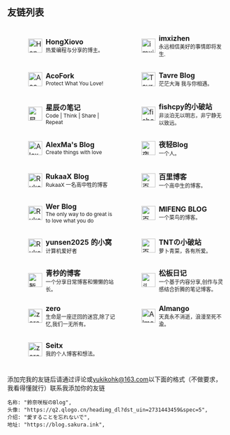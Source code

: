 ## 友链列表

<style>
.friend-card {
  display: flex;
  align-items: center;
  width: 100%;
  min-height: 48px;
  text-decoration: none !important;
  color: inherit;
  outline: none !important;
  border: none !important;
  box-sizing: border-box;
  transition: background 0.2s;
  padding-left: 20px; /* 卡片整体左侧留白 */
}
.friend-card:focus,
.friend-card:hover {
  outline: none !important;
  border: none !important;
  text-decoration: none !important;
  background: #f5f5f5;
}
.friend-card img {
  margin-left: 20px;           /* 保证头像紧贴卡片左侧 */
  margin-right: 8px;        /* 头像与文字间距 */
}
</style>

<table style="border-collapse:separate; border-spacing:0 10px;">
  <tr>
    <td style="padding:8px 8px; width:320px;">
      <a href="https://blog.hongxiovo.cn/" target="_blank" class="friend-card">
        <img src="https://avatars.githubusercontent.com/u/177866244?v=4" width="32" height="32" alt="HongXiovo头像"/>
        <div>
          <b>HongXiovo</b><br/>
          <span style="font-size:12px;">热爱编程与分享的博主。</span>
        </div>
      </a>
    </td>
    <td style="padding:8px 8px; width:320px;">
      <a href="https://www.imxizhen.asia" target="_blank" class="friend-card">
        <img src="https://q1.qlogo.cn/g?b=qq&nk=89525295&s=640" width="32" height="32" alt="imxizhen头像"/>
        <div>
          <b>imxizhen</b><br/>
          <span style="font-size:12px;">永远相信美好的事情即将发生.</span>
        </div>
      </a>
    </td>
  </tr>
  <tr>
    <td style="padding:8px 8px; width:320px;">
      <a href="https://2x.nz/" target="_blank" class="friend-card">
        <img src="https://q2.qlogo.cn/headimg_dl?dst_uin=2726730791&spec=5" width="32" height="32" alt="AcoFork头像"/>
        <div>
          <b>AcoFork</b><br/>
          <span style="font-size:12px;">Protect What You Love!</span>
        </div>
      </a>
    </td>
    <td style="padding:8px 8px; width:320px;">
      <a href="https://blog.tsd.my" target="_blank" class="friend-card">
        <img src="https://q1.qlogo.cn/g?b=qq&nk=2987304764&s=640" width="32" height="32" alt="Tavre Blog头像"/>
        <div>
          <b>Tavre Blog</b><br/>
          <span style="font-size:12px;">茫茫大海 我与你相遇。</span>
        </div>
      </a>
    </td>
  </tr>
  <tr>
    <td style="padding:8px 8px; width:320px;">
      <a href="https://blog.strarry.top" target="_blank" class="friend-card">
        <img src="https://blog.strarry.top/avatar.jpg" width="32" height="32" alt="星辰の笔记头像"/>
        <div>
          <b>星辰の笔记</b><br/>
          <span style="font-size:12px;">Code | Think | Share | Repeat</span>
        </div>
      </a>
    </td>
    <td style="padding:8px 8px; width:320px;">
      <a href="https://blog.fis.ink" target="_blank" class="friend-card">
        <img src="https://www.fis.ink/img/logo.png" width="32" height="32" alt="fishcpy的小破站头像"/>
        <div>
          <b>fishcpy的小破站</b><br/>
          <span style="font-size:12px;">非淡泊无以明志，非宁静无以致远。</span>
        </div>
      </a>
    </td>
  </tr>
  <tr>
    <td style="padding:8px 8px; width:320px;">
      <a href="https://blog.alexma.top/" target="_blank" class="friend-card">
        <img src="https://blog-backend.alexma.top/api/v2/objects/avatar/112zjnt1f3c2cf3prp.webp" width="32" height="32" alt="AlexMa's Blog头像"/>
        <div>
          <b>AlexMa's Blog</b><br/>
          <span style="font-size:12px;">Create things with love</span>
        </div>
      </a>
    </td>
    <td style="padding:8px 8px; width:320px;">
      <a href="https://blog.yeqing.net/" target="_blank" class="friend-card">
        <img src="https://image.yeqing.net/i/2025/05/15/62868e67dff91285992985db0cce57d5.webp" width="32" height="32" alt="夜轻Blog头像"/>
        <div>
          <b>夜轻Blog</b><br/>
          <span style="font-size:12px;">一个人。</span>
        </div>
      </a>
    </td>
  </tr>
  <tr>
    <td style="padding:8px 8px; width:320px;">
      <a href="https://blogs.rukaax.top" target="_blank" class="friend-card">
        <img src="https://blogs.rukaax.top/pic/icon.png" width="32" height="32" alt="RukaaX Blog头像"/>
        <div>
          <b>RukaaX Blog</b><br/>
          <span style="font-size:12px;">RukaaX 一名高中牲的博客</span>
        </div>
      </a>
    </td>
    <td style="padding:8px 8px; width:320px;">
      <a href="https://blog.my0811.cn/" target="_blank" class="friend-card">
        <img src="https://blog.my0811.cn/favicon.ico" width="32" height="32" alt="百里博客头像"/>
        <div>
          <b>百里博客</b><br/>
          <span style="font-size:12px;">一个高中生的博客。</span>
        </div>
      </a>
    </td>
  </tr>
  <tr>
    <td style="padding:8px 8px; width:320px;">
      <a href="https://blog.isyyo.com/" target="_blank" class="friend-card">
        <img src="https://blog.isyyo.com/favicon/logo.png" width="32" height="32" alt="RukaaX Blog头像"/>
        <div>
          <b>Wer Blog</b><br/>
          <span style="font-size:12px;">The only way to do great is to love what you do</span>
        </div>
      </a>
    </td>
    <td style="padding:8px 8px; width:320px;">
      <a href="https://blog.imbee.top/" target="_blank" class="friend-card">
        <img src="https://blog.imbee.top/images/logo/logo.webp" width="32" height="32" alt="百里博客头像"/>
        <div>
          <b>MIFENG BLOG</b><br/>
          <span style="font-size:12px;">一个菜鸟的博客。</span>
        </div>
      </a>
    </td>
  </tr>
  <tr>
    <td style="padding:8px 8px; width:320px;">
      <a href="https://www.yunsen2025.top/" target="_blank" class="friend-card">
        <img src="https://img.alicdn.com/bao/uploaded/i4/O1CN01TWOpM42DSyY5nC0hM_!!0-mtopupload.jpg" width="32" height="32" alt="RukaaX Blog头像"/>
        <div>
          <b>yunsen2025 的小窝</b><br/>
          <span style="font-size:12px;">计算机爱好者</span>
        </div>
      </a>
    </td>
    <td style="padding:8px 8px; width:320px;">
      <a href="https://blog.tnto.fun/" target="_blank" class="friend-card">
        <img src="https://cdn.fis.ink/cdn/2025/08/15/689ed0ef4b2a3.webp" width="32" height="32" alt="百里博客头像"/>
        <div>
          <b>TNTの小破站</b><br/>
          <span style="font-size:12px;">萝卜青菜，各有所爱。</span>
        </div>
      </a>
    </td>
  </tr>
  <tr>
    <td style="padding:8px 8px; width:320px;">
      <a href="https://blog.qmiao.top" target="_blank" class="friend-card">
        <img src="" width="32" height="32" alt="暂无头像"/>
        <div>
          <b>青杪的博客</b><br/>
          <span style="font-size:12px;">一个分享日常博客和懒懒的站长。</span>
        </div>
      </a>
    </td>
    <td style="padding:8px 8px; width:320px;">
      <a href="https://blog.mysqil.com/" target="_blank" class="friend-card">
        <img src="http://q.qlogo.cn/headimg_dl?dst_uin=3231515355&spec=640&img_type=jpg" width="32" height="32" alt="头像"/>
        <div>
          <b>松板日记</b><br/>
          <span style="font-size:12px;">一个基于内容分享,创作与灵感结合折腾的笔记博客。</span>
        </div>
      </a>
    </td>
  </tr>
  </tr>
  <tr>
    <td style="padding:8px 8px; width:320px;">
      <a href="https://vtdd.vip" target="_blank" class="friend-card">
        <img src="https://vtdd.vip/_astro/lx.U15Ju0Ce_1mLhMp.webp" width="32" height="32" alt="zero头像"/>
        <div>
          <b>zero</b><br/>
          <span style="font-size:12px;">生命是一座迂回的迷宫,除了记忆,我们一无所有。</span>
        </div>
      </a>
    </td>
    <td style="padding:8px 8px; width:320px;">
      <a href="https://www.almango.cn/" target="_blank" class="friend-card">
        <img src="https://www.almango.cn/img/favicon.png" width="32" height="32" alt="Almango头像"/>
        <div>
          <b>Almango</b><br/>
          <span style="font-size:12px;">天真永不消逝，浪漫至死不渝。</span>
        </div>
      </a>
    </td>
  </tr>
  <tr>
    <td style="padding:8px 8px; width:320px;">
      <a href="https://setix.xyz" target="_blank" class="friend-card">
        <img src="https://i.setix.xyz/setix.png" width="32" height="32" alt="zero头像"/>
        <div>
          <b>Seitx</b><br/>
          <span style="font-size:12px;">我的个人博客和想法。</span>
        </div>
      </a>
    </td>
    <!-- <td style="padding:8px 8px; width:320px;">
      <a href="https://www.almango.cn/" target="_blank" class="friend-card">
        <img src="https://www.almango.cn/img/favicon.png" width="32" height="32" alt="Almango头像"/>
        <div>
          <b>Almango</b><br/>
          <span style="font-size:12px;">天真永不消逝，浪漫至死不渝。</span>
        </div>
      </a>
    </td>
  </tr> -->
</table>

添加完我的友链后请通过评论或[yukikohk@163.com](mailto:yukikohk@163.com)以下面的格式（不做要求，我看得懂就行）联系我添加你的友链

```
名称: "鈴奈咲桜のBlog",
头像: "https://q2.qlogo.cn/headimg_dl?dst_uin=2731443459&spec=5",
介绍: "愛することを忘れないで",
地址: "https://blog.sakura.ink",
```